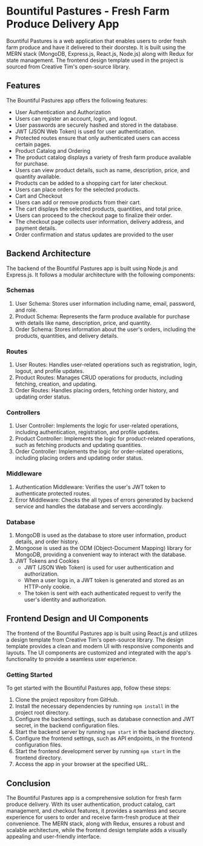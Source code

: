 
# Bountiful Pastures - Fresh Farm Produce Delivery App
Bountiful Pastures is a web application that enables users to order fresh farm produce and have it delivered to their doorstep. It is built using the MERN stack (MongoDB, Express.js, React.js, Node.js) along with Redux for state management. The frontend design template used in the project is sourced from Creative Tim's open-source library.

## Features
The Bountiful Pastures app offers the following features:

- User Authentication and Authorization
- Users can register an account, login, and logout.
- User passwords are securely hashed and stored in the database.
- JWT (JSON Web Token) is used for user authentication.
- Protected routes ensure that only authenticated users can access certain pages.
- Product Catalog and Ordering
- The product catalog displays a variety of fresh farm produce available for purchase.
- Users can view product details, such as name, description, price, and quantity available.
- Products can be added to a shopping cart for later checkout.
- Users can place orders for the selected products.
- Cart and Checkout
- Users can add or remove products from their cart.
- The cart displays the selected products, quantities, and total price.
- Users can proceed to the checkout page to finalize their order.
- The checkout page collects user information, delivery address, and payment details.
- Order confirmation and status updates are provided to the user

## Backend Architecture
 The backend of the Bountiful Pastures app is built using Node.js and Express.js. It follows a modular architecture with the following components:

### Schemas
1. User Schema: Stores user information including name, email, password, and role.
2. Product Schema: Represents the farm produce available for purchase with details like name, description, price, and quantity.
3. Order Schema: Stores information about the user's orders, including the products, quantities, and delivery details.

### Routes
1. User Routes: Handles user-related operations such as registration, login, logout, and profile updates.
2. Product Routes: Manages CRUD operations for products, including fetching, creation, and updating.
3. Order Routes: Handles placing orders, fetching order history, and updating order status.

### Controllers
1. User Controller: Implements the logic for user-related operations, including authentication, registration, and profile updates.
2. Product Controller: Implements the logic for product-related operations, such as fetching products and updating quantities.
3. Order Controller: Implements the logic for order-related operations, including placing orders and updating order status.

### Middleware
1. Authentication Middleware: Verifies the user's JWT token to authenticate protected routes.
2. Error Middleware: Checks the all types of errors generated by backend service and handles the database and servers accordingly.

### Database
1. MongoDB is used as the database to store user information, product details, and order history.
2. Mongoose is used as the ODM (Object-Document Mapping) library for MongoDB, providing a convenient way to interact with the database.
3. JWT Tokens and Cookies
   - JWT (JSON Web Token) is used for user authentication and authorization.
   - When a user logs in, a JWT token is generated and stored as an HTTP-only cookie.
   - The token is sent with each authenticated request to verify the user's identity and authorization.

## Frontend Design and UI Components
The frontend of the Bountiful Pastures app is built using React.js and utilizes a design template from Creative Tim's open-source library. The design template provides a clean and modern UI with responsive components and layouts. The UI components are customized and integrated with the app's functionality to provide a seamless user experience.

### Getting Started
To get started with the Bountiful Pastures app, follow these steps:

1. Clone the project repository from GitHub.
2. Install the necessary dependencies by running `npm install` in the project root directory.
3. Configure the backend settings, such as database connection and JWT secret, in the backend configuration files.
4. Start the backend server by running `npm start` in the backend directory.
5. Configure the frontend settings, such as API endpoints, in the frontend configuration files.
6. Start the frontend development server by running `npm start` in the frontend directory.
7. Access the app in your browser at the specified URL.

## Conclusion
The Bountiful Pastures app is a comprehensive solution for fresh farm produce delivery. With its user authentication, product catalog, cart management, and checkout features, it provides a seamless and secure experience for users to order and receive farm-fresh produce at their convenience. The MERN stack, along with Redux, ensures a robust and scalable architecture, while the frontend design template adds a visually appealing and user-friendly interface.
